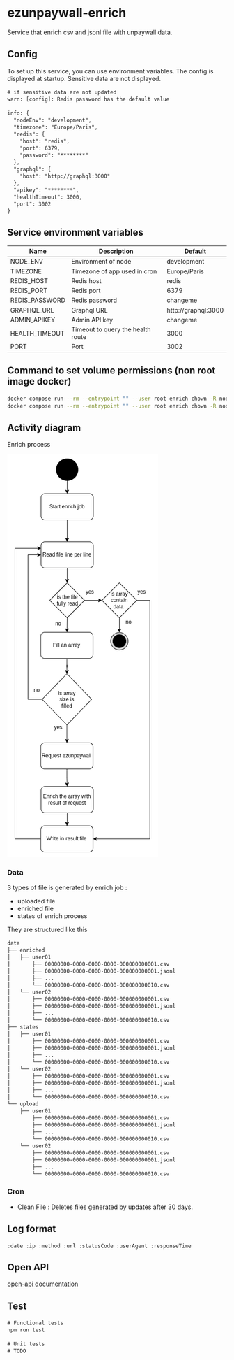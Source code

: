 # ezunpaywall-enrich

Service that enrich csv and jsonl file with unpaywall data.

## Config

To set up this service, you can use environment variables. The config is displayed at startup. Sensitive data are not displayed.

```
# if sensitive data are not updated
warn: [config]: Redis password has the default value

info: {
  "nodeEnv": "development",
  "timezone": "Europe/Paris",
  "redis": {
    "host": "redis",
    "port": 6379,
    "password": "********"
  },
  "graphql": {
    "host": "http://graphql:3000"
  },
  "apikey": "********",
  "healthTimeout": 3000,
  "port": 3002
}
```

## Service environment variables

| Name | Description | Default |
| --- | --- | --- |
| NODE_ENV | Environment of node | development |
| TIMEZONE | Timezone of app used in cron | Europe/Paris |
| REDIS_HOST | Redis host | redis |
| REDIS_PORT | Redis port | 6379 |
| REDIS_PASSWORD | Redis password | changeme |
| GRAPHQL_URL | Graphql URL | http://graphql:3000 |
| ADMIN_APIKEY | Admin API key | changeme |
| HEALTH_TIMEOUT | Timeout to query the health route | 3000 |
| PORT | Port | 3002 |

## Command to set volume permissions (non root image docker)

```sh
docker compose run --rm --entrypoint "" --user root enrich chown -R node /usr/src/app/log
docker compose run --rm --entrypoint "" --user root enrich chown -R node /usr/src/app/data
```

## Activity diagram

Enrich process

![Activity-diagram](./docs/activity-diagram-enrich.png)

### Data

3 types of file is generated by enrich job :
- uploaded file
- enriched file
- states of enrich process

They are structured like this
```
data
├── enriched
│   ├── user01
|       ├── 00000000-0000-0000-0000-000000000001.csv
│       ├── 00000000-0000-0000-0000-000000000001.jsonl
│       ├── ...
│       └── 00000000-0000-0000-0000-000000000010.csv
│   └── user02
│       ├── 00000000-0000-0000-0000-000000000001.csv
│       ├── 00000000-0000-0000-0000-000000000001.jsonl
│       ├── ...
│       └── 00000000-0000-0000-0000-000000000010.csv
├── states
│   ├── user01
|       ├── 00000000-0000-0000-0000-000000000001.csv
│       ├── 00000000-0000-0000-0000-000000000001.jsonl
│       ├── ...
│       └── 00000000-0000-0000-0000-000000000010.csv
│   └── user02
│       ├── 00000000-0000-0000-0000-000000000001.csv
│       ├── 00000000-0000-0000-0000-000000000001.jsonl
│       ├── ...
│       └── 00000000-0000-0000-0000-000000000010.csv
└── upload
    ├── user01
        ├── 00000000-0000-0000-0000-000000000001.csv
        ├── 00000000-0000-0000-0000-000000000001.jsonl
        ├── ...
        └── 00000000-0000-0000-0000-000000000010.csv
    └── user02
        ├── 00000000-0000-0000-0000-000000000001.csv
        ├── 00000000-0000-0000-0000-000000000001.jsonl
        ├── ...
        └── 00000000-0000-0000-0000-000000000010.csv
```

### Cron

- Clean File : Deletes files generated by updates after 30 days.

## Log format

```
:date :ip :method :url :statusCode :userAgent :responseTime
```

## Open API

[open-api documentation](https://unpaywall.inist.fr/open-api?doc=enrich)

## Test

```
# Functional tests
npm run test

# Unit tests
# TODO
```
